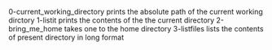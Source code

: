 0-current_working_directory prints the absolute path of the current working dirctory
1-listit prints the contents of the the current directory
2-bring_me_home takes one to the home directory
3-listfiles lists the contents of present directory in long format
